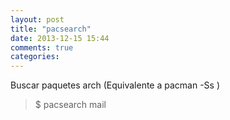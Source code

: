 ```yaml
---
layout: post
title: "pacsearch"
date: 2013-12-15 15:44
comments: true
categories: 
---
```

Buscar paquetes arch (Equivalente a pacman -Ss )

>$ pacsearch mail

